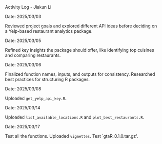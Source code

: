 Activity Log - Jiakun Li
  
Date: 2025/03/03

Reviewed project goals and explored different API ideas before deciding on a Yelp-based restaurant analytics package.

Date: 2025/03/05

Refined key insights the package should offer, like identifying top cuisines and comparing restaurants.

Date: 2025/03/06

Finalized function names, inputs, and outputs for consistency. Researched best practices for structuring R packages.

Date: 2025/03/08

Uploaded `get_yelp_api_key.R`.

Date: 2025/03/14

Uploaded `list_available_locations.R` and `plot_best_restaurants.R`.

Date: 2025/03/17

Test all the functions.
Uploaded `vignettes`.
Test `gtaR_0.1.0.tar.gz'.
